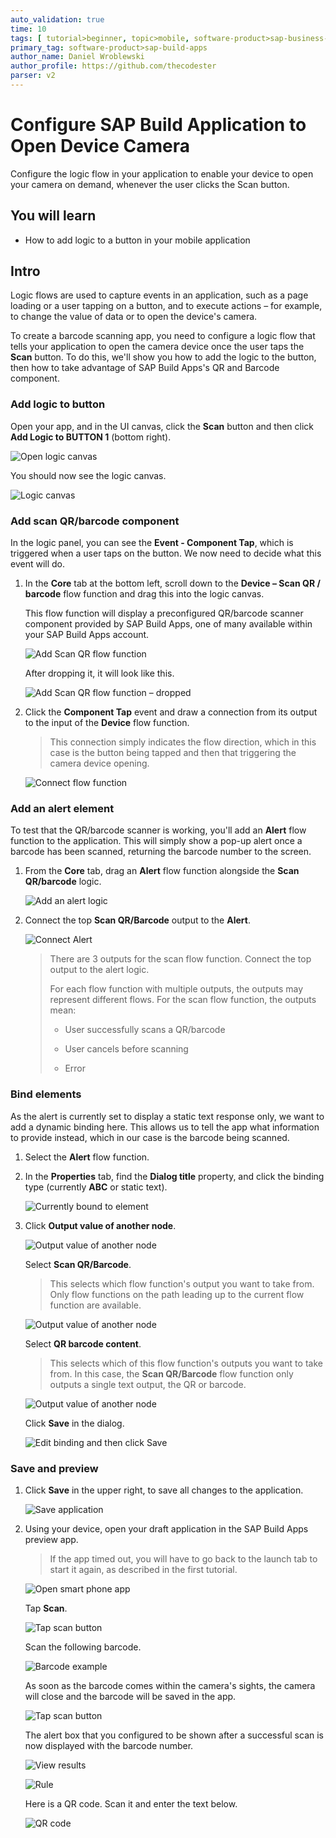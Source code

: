 ```yaml
---
auto_validation: true
time: 10
tags: [ tutorial>beginner, topic>mobile, software-product>sap-business-technology-platform]
primary_tag: software-product>sap-build-apps
author_name: Daniel Wroblewski
author_profile: https://github.com/thecodester
parser: v2
---
```

 

# Configure SAP Build Application to Open Device Camera
<!-- description --> Configure the logic flow in your application to enable your device to open your camera on demand, whenever the user clicks the Scan button.

## You will learn
  - How to add logic to a button in your mobile application


## Intro
Logic flows are used to capture events in an application, such as a page loading or a user tapping on a button, and to execute actions – for example, to change the value of data or to open the device's camera.

To create a barcode scanning app, you need to configure a logic flow that tells your application to open the camera device once the user taps the **Scan** button. To do this, we'll show you how to add the logic to the button, then how to take advantage of SAP Build Apps's QR and Barcode component.




### Add logic to button

Open your app, and in the UI canvas, click the **Scan** button and then click **Add Logic to BUTTON 1** (bottom right).

![Open logic canvas](Add_logic.png)

You should now see the logic canvas.

![Logic canvas](Add_logic.png)


### Add scan QR/barcode component

In the logic panel, you can see the **Event - Component Tap**, which is triggered when a user taps on the button. We now need to decide what this event will do.

1. In the **Core** tab at the bottom left, scroll down to the **Device – Scan QR / barcode** flow function and drag this into the logic canvas.

    This flow function will display a preconfigured QR/barcode scanner component provided by SAP Build Apps, one of many available within your SAP Build Apps account.  

    ![Add Scan QR flow function](ScanQR.png)

    After dropping it, it will look like this.

    ![Add Scan QR flow function – dropped](ScanQRa.png)


2. Click the **Component Tap** event and draw a connection from its output to the input of the **Device** flow function. 

    >This connection simply indicates the flow direction, which in this case is the button being tapped and then that triggering the camera device opening.

    ![Connect flow function](add_connector.png)



### Add an alert element

To test that the QR/barcode scanner is working, you'll add an **Alert** flow function to the application. This will simply show a pop-up alert once a barcode has been scanned, returning the barcode number to the screen.

1. From the **Core** tab, drag an **Alert** flow function alongside the **Scan QR/barcode** logic.

    ![Add an alert logic](add_alert.png)

2. Connect the top **Scan QR/Barcode** output to the **Alert**.

    ![Connect Alert](add_connector_alert.png)

    >There are 3 outputs for the scan flow function. Connect the top output to the alert logic.
    >
    >For each flow function with multiple outputs, the outputs may represent different flows. For the scan flow function, the outputs mean:
    >
    >- User successfully scans a QR/barcode
    >
    >- User cancels before scanning
    >
    >- Error







### Bind elements 

As the alert is currently set to display a static text response only, we want to add a dynamic binding here. This allows us to tell the app what information to provide instead, which in our case is the barcode being scanned.

1. Select the **Alert** flow function.

2. In the **Properties** tab, find the **Dialog title** property, and click the binding type (currently **ABC** or static text).
    
    ![Currently bound to element](Currently_bound.png)

3. Click **Output value of another node**.

    ![Output value of another node](Output_value.png)

    Select **Scan QR/Barcode**.

    >This selects which flow function's output you want to take from. Only flow functions on the path leading up to the current flow function are available.

    ![Output value of another node](Output_value2.png)

    Select **QR barcode content**.

    >This selects which of this flow function's outputs you want to take from. In this case, the **Scan QR/Barcode** flow function only outputs a single text output, the QR or barcode.

    ![Output value of another node](Output_value3.png)

    Click **Save** in the dialog.

    ![Edit binding and then click Save](Edit_binding.png)





### Save and preview

1. Click **Save** in the upper right, to save all changes to the application.

    ![Save application](Save_app.png)

2. Using your device, open your draft application in the SAP Build Apps preview app.

    >If the app timed out, you will have to go back to the launch tab to start it again, as described in the first tutorial.

    ![Open smart phone app](IMG_3953.PNG)

    Tap **Scan**.

    ![Tap scan button](iphoneapp2.png)

    Scan the following barcode.
   
    ![Barcode example](barcode.gif)
   
    As soon as the barcode comes within the camera's sights, the camera will close and the barcode will be saved in the app.

    ![Tap scan button](iphoneapp2a.png)

    The alert box that you configured to be shown after a successful scan is now displayed with the barcode number.

    ![View results](iphoneapp3.png)

    ![Rule](rule.png)

    Here is a QR code. Scan it and enter the text below.

    ![QR code](qrcode.png)

     
